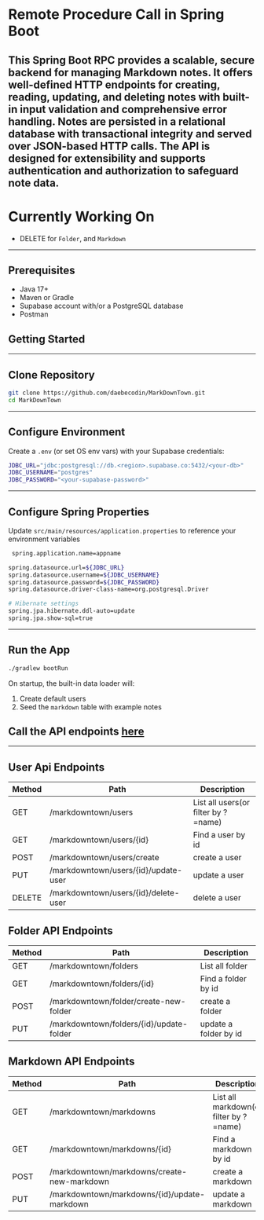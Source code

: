 
# Remote Procedure Call in Spring Boot

This Spring Boot RPC provides a scalable, secure backend for managing Markdown notes. It offers well-defined HTTP endpoints for creating, reading, updating, and deleting notes with built-in input validation and comprehensive error handling. Notes are persisted in a relational database with transactional integrity and served over JSON-based HTTP calls. The API is designed for extensibility and supports authentication and authorization to safeguard note data.
---
# Currently Working On
- DELETE  for `Folder`, and `Markdown`
---

## Prerequisites

- Java 17+
- Maven or Gradle
- Supabase account with/or a PostgreSQL database
- Postman


## Getting Started

---
## Clone Repository

```bash
git clone https://github.com/daebecodin/MarkDownTown.git
cd MarkDownTown
```

---
## Configure Environment
Create a `.env` (or set OS env vars) with your Supabase credentials:
```bash
JDBC_URL="jdbc:postgresql://db.<region>.supabase.co:5432/<your-db>"
JDBC_USERNAME="postgres"
JDBC_PASSWORD="<your-supabase-password>"
```

---

## Configure Spring Properties
Update `src/main/resources/application.properties` to reference your environment variables
```bash
 spring.application.name=appname

spring.datasource.url=${JDBC_URL}
spring.datasource.username=${JDBC_USERNAME}
spring.datasource.password=${JDBC_PASSWORD}
spring.datasource.driver-class-name=org.postgresql.Driver

# Hibernate settings
spring.jpa.hibernate.ddl-auto=update
spring.jpa.show-sql=true
```

---

## Run the App
``` bash
./gradlew bootRun
```
On startup, the built-in data loader will:
1. Create default users
2. Seed the `markdown` table with example notes


## Call the API endpoints [here](https://duranddyer.postman.co/workspace/CRUD-tuts~607df803-ba5f-41cd-8498-e958a02c3c8a/collection/44811802-a2094595-7899-4060-9237-909f75982096?action=share&creator=44811802&active-environment=44811802-d9bbb7dd-2366-4165-9512-ebbb8ba765b9)
---
## User Api Endpoints

| Method | Path                                 | Description                         |
|--------|--------------------------------------|-------------------------------------|
| GET    | /markdowntown/users                  | List all users(or filter by ?=name) |
| GET    | /markdowntown/users/{id}             | Find a user by id                   |
| POST   | /markdowntown/users/create           | create a user                       |
| PUT    | /markdowntown/users/{id}/update-user | update a user                       |
| DELETE | /markdowntown/users/{id}/delete-user | delete a user                       |


## Folder API Endpoints

| Method | Path                                     | Description           |
|--------|------------------------------------------|-----------------------|
| GET    | /markdowntown/folders                    | List all folder       |
| GET    | /markdowntown/folders/{id}               | Find a folder by id   |
| POST   | /markdowntown/folder/create-new-folder   | create a folder       |
| PUT    | /markdowntown/folders/{id}/update-folder | update a folder by id |


## Markdown API Endpoints

| Method | Path                                         | Description                            |
|--------|----------------------------------------------|----------------------------------------|
| GET    | /markdowntown/markdowns                      | List all markdown(or filter by ?=name) |
| GET    | /markdowntown/markdowns/{id}                 | Find a markdown by id                  |
| POST   | /markdowntown/markdowns/create-new-markdown  | create a markdown                      |
| PUT    | /markdowntown/markdowns/{id}/update-markdown | update a markdown                      |
